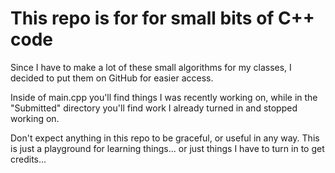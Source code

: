 # This repo is for for small bits of C++ code

Since I have to make a lot of these small algorithms for my classes, I decided to put them on GitHub for easier access.

Inside of main.cpp you'll find things I was recently working on, while in the "Submitted" directory you'll find work I already turned in and stopped working on.

Don't expect anything in this repo to be graceful, or useful in any way. This is just a playground for learning things... or just things I have to turn in to get credits...
